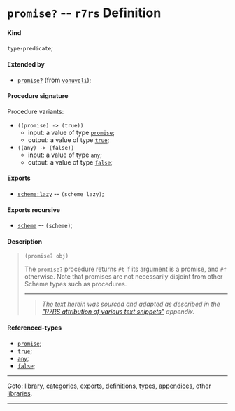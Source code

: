 

<a id='definition__r7rs__promise_3f'></a>

# `promise?` -- `r7rs` Definition


<a id='definition__r7rs__promise_3f__kind'></a>

#### Kind

`type-predicate`;


<a id='definition__r7rs__promise_3f__extended-by'></a>

#### Extended by

 * [`promise?`](../../vonuvoli/definitions/promise_3f.md#definition__vonuvoli__promise_3f) (from [`vonuvoli`](../../vonuvoli/_index.md#library__vonuvoli));


<a id='definition__r7rs__promise_3f__procedure-signature'></a>

#### Procedure signature

Procedure variants:
 * `((promise) -> (true))`
   * input: a value of type [`promise`](../../r7rs/types/promise.md#type__r7rs__promise);
   * output: a value of type [`true`](../../r7rs/types/true.md#type__r7rs__true);
 * `((any) -> (false))`
   * input: a value of type [`any`](../../r7rs/types/any.md#type__r7rs__any);
   * output: a value of type [`false`](../../r7rs/types/false.md#type__r7rs__false);


<a id='definition__r7rs__promise_3f__exports'></a>

#### Exports

 * [`scheme:lazy`](../../r7rs/exports/scheme_3a_lazy.md#export__r7rs__scheme_3a_lazy) -- `(scheme lazy)`;


<a id='definition__r7rs__promise_3f__exports-recursive'></a>

#### Exports recursive

 * [`scheme`](../../r7rs/exports/scheme.md#export__r7rs__scheme) -- `(scheme)`;


<a id='definition__r7rs__promise_3f__description'></a>

#### Description

> ````
> (promise? obj)
> ````
> 
> 
> The `promise?` procedure returns
> `#t` if its argument is a promise, and `#f` otherwise.  Note
> that promises are not necessarily disjoint from other Scheme types such
> as procedures.
> 
> 
> ----
> > *The text herein was sourced and adapted as described in the ["R7RS attribution of various text snippets"](../../r7rs/appendices/attribution.md#appendix__r7rs__attribution) appendix.*


<a id='definition__r7rs__promise_3f__referenced-types'></a>

#### Referenced-types

 * [`promise`](../../r7rs/types/promise.md#type__r7rs__promise);
 * [`true`](../../r7rs/types/true.md#type__r7rs__true);
 * [`any`](../../r7rs/types/any.md#type__r7rs__any);
 * [`false`](../../r7rs/types/false.md#type__r7rs__false);

----

Goto: [library](../../r7rs/_index.md#library__r7rs), [categories](../../r7rs/categories/_index.md#toc__r7rs__categories), [exports](../../r7rs/exports/_index.md#toc__r7rs__exports), [definitions](../../r7rs/definitions/_index.md#toc__r7rs__definitions), [types](../../r7rs/types/_index.md#toc__r7rs__types), [appendices](../../r7rs/appendices/_index.md#toc__r7rs__appendices), other [libraries](../../_libraries.md#toc__libraries).

----


